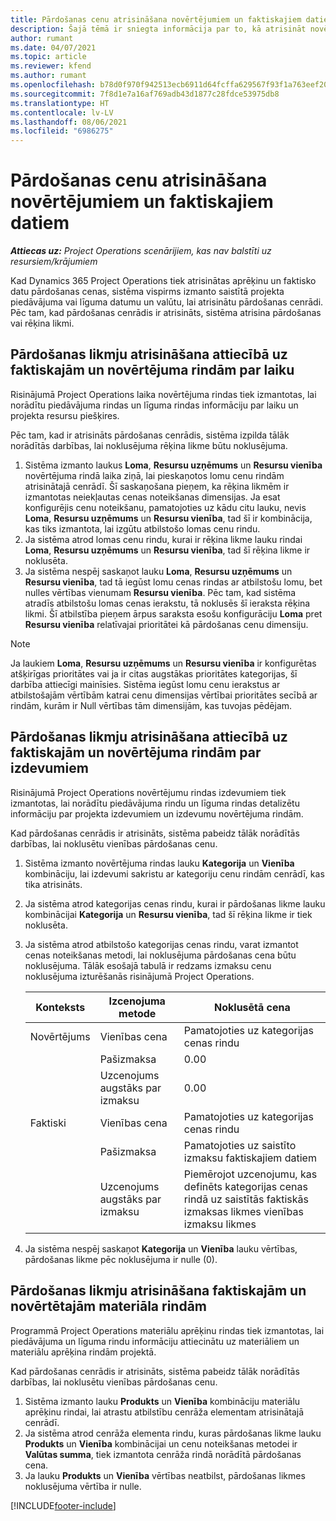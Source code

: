 ```yaml
---
title: Pārdošanas cenu atrisināšana novērtējumiem un faktiskajiem datiem
description: Šajā tēmā ir sniegta informācija par to, kā atrisināt novērtējumu un faktisko pārdošanas datu likmes.
author: rumant
ms.date: 04/07/2021
ms.topic: article
ms.reviewer: kfend
ms.author: rumant
ms.openlocfilehash: b78d0f970f942513ecb6911d64fcffa629567f93f1a763eef20ca168080e4d02
ms.sourcegitcommit: 7f8d1e7a16af769adb43d1877c28fdce53975db8
ms.translationtype: HT
ms.contentlocale: lv-LV
ms.lasthandoff: 08/06/2021
ms.locfileid: "6986275"
---
```

# <a name="resolve-sales-prices-for-estimates-and-actuals"></a>Pārdošanas cenu atrisināšana novērtējumiem un faktiskajiem datiem

_**Attiecas uz:** Project Operations scenārijiem, kas nav balstīti uz resursiem/krājumiem_

Kad Dynamics 365 Project Operations tiek atrisinātas aprēķinu un faktisko datu pārdošanas cenas, sistēma vispirms izmanto saistītā projekta piedāvājuma vai līguma datumu un valūtu, lai atrisinātu pārdošanas cenrādi. Pēc tam, kad pārdošanas cenrādis ir atrisināts, sistēma atrisina pārdošanas vai rēķina likmi.

## <a name="resolve-sales-rates-on-actual-and-estimate-lines-for-time"></a>Pārdošanas likmju atrisināšana attiecībā uz faktiskajām un novērtējuma rindām par laiku

Risinājumā Project Operations laika novērtējuma rindas tiek izmantotas, lai norādītu piedāvājuma rindas un līguma rindas informāciju par laiku un projekta resursu piešķires.

Pēc tam, kad ir atrisināts pārdošanas cenrādis, sistēma izpilda tālāk norādītās darbības, lai noklusējuma rēķina likme būtu noklusējuma.

1. Sistēma izmanto laukus **Loma**, **Resursu uzņēmums** un **Resursu vienība** novērtējuma rindā laika ziņā, lai pieskaņotos lomu cenu rindām atrisinātajā cenrādī. Šī saskaņošana pieņem, ka rēķina likmēm ir izmantotas neiekļautas cenas noteikšanas dimensijas. Ja esat konfigurējis cenu noteikšanu, pamatojoties uz kādu citu lauku, nevis **Loma**, **Resursu uzņēmums** un **Resursu vienība**, tad šī ir kombinācija, kas tiks izmantota, lai izgūtu atbilstošo lomas cenu rindu.
2. Ja sistēma atrod lomas cenu rindu, kurai ir rēķina likme lauku rindai **Loma**, **Resursu uzņēmums** un **Resursu vienība**, tad šī rēķina likme ir noklusēta.
3. Ja sistēma nespēj saskaņot lauku **Loma**, **Resursu uzņēmums** un **Resursu vienība**, tad tā iegūst lomu cenas rindas ar atbilstošu lomu, bet nulles vērtības vienumam **Resursu vienība**. Pēc tam, kad sistēma atradīs atbilstošu lomas cenas ierakstu, tā noklusēs šī ieraksta rēķina likmi. Šī atbilstība pieņem ārpus saraksta esošu konfigurāciju **Loma** pret **Resursu vienība** relatīvajai prioritātei kā pārdošanas cenu dimensiju.

> [!NOTE]
> Ja laukiem **Loma**, **Resursu uzņēmums** un **Resursu vienība** ir konfigurētas atšķirīgas prioritātes vai ja ir citas augstākas prioritātes kategorijas, šī darbība attiecīgi mainīsies. Sistēma iegūst lomu cenu ierakstus ar atbilstošajām vērtībām katrai cenu dimensijas vērtībai prioritātes secībā ar rindām, kurām ir Null vērtības tām dimensijām, kas tuvojas pēdējam.

## <a name="resolve-sales-rates-on-actual-and-estimate-lines-for-expense"></a>Pārdošanas likmju atrisināšana attiecībā uz faktiskajām un novērtējuma rindām par izdevumiem

Risinājumā Project Operations novērtējumu rindas izdevumiem tiek izmantotas, lai norādītu piedāvājuma rindu un līguma rindas detalizētu informāciju par projekta izdevumiem un izdevumu novērtējuma rindām.

Kad pārdošanas cenrādis ir atrisināts, sistēma pabeidz tālāk norādītās darbības, lai noklusētu vienības pārdošanas cenu.

1. Sistēma izmanto novērtējuma rindas lauku **Kategorija** un **Vienība** kombināciju, lai izdevumi sakristu ar kategoriju cenu rindām cenrādī, kas tika atrisināts.
2. Ja sistēma atrod kategorijas cenas rindu, kurai ir pārdošanas likme lauku kombinācijai **Kategorija** un **Resursu vienība**, tad šī rēķina likme ir tiek noklusēta.
3. Ja sistēma atrod atbilstošo kategorijas cenas rindu, varat izmantot cenas noteikšanas metodi, lai noklusējuma pārdošanas cena būtu noklusējuma. Tālāk esošajā tabulā ir redzams izmaksu cenu noklusējuma izturēšanās risinājumā Project Operations.

    | Konteksts | Izcenojuma metode | Noklusētā cena |
    | --- | --- | --- |
    | Novērtējums | Vienības cena | Pamatojoties uz kategorijas cenas rindu |
    | &nbsp; | Pašizmaksa | 0.00 |
    | &nbsp; | Uzcenojums augstāks par izmaksu | 0.00 |
    | Faktiski | Vienības cena | Pamatojoties uz kategorijas cenas rindu |
    | &nbsp; | Pašizmaksa | Pamatojoties uz saistīto izmaksu faktiskajiem datiem |
    | &nbsp; | Uzcenojums augstāks par izmaksu | Piemērojot uzcenojumu, kas definēts kategorijas cenas rindā uz saistītās faktiskās izmaksas likmes vienības izmaksu likmes |

4. Ja sistēma nespēj saskaņot **Kategorija** un **Vienība** lauku vērtības, pārdošanas likme pēc noklusējuma ir nulle (0).

## <a name="resolve-sales-rates-on-actual-and-estimate-lines-for-material"></a>Pārdošanas likmju atrisināšana faktiskajām un novērtētajām materiāla rindām

Programmā Project Operations materiālu aprēķinu rindas tiek izmantotas, lai piedāvājuma un līguma rindu informāciju attiecinātu uz materiāliem un materiālu aprēķina rindām projektā.

Kad pārdošanas cenrādis ir atrisināts, sistēma pabeidz tālāk norādītās darbības, lai noklusētu vienības pārdošanas cenu.

1. Sistēma izmanto lauku **Produkts** un **Vienība** kombināciju materiālu aprēķinu rindai, lai atrastu atbilstību cenrāža elementam atrisinātajā cenrādī.
2. Ja sistēma atrod cenrāža elementa rindu, kuras pārdošanas likme lauku **Produkts** un **Vienība** kombinācijai un cenu noteikšanas metodei ir **Valūtas summa**, tiek izmantota cenrāža rindā norādītā pārdošanas cena.
3. Ja lauku **Produkts** un **Vienība** vērtības neatbilst, pārdošanas likmes noklusējuma vērtība ir nulle.



[!INCLUDE[footer-include](../includes/footer-banner.md)]
